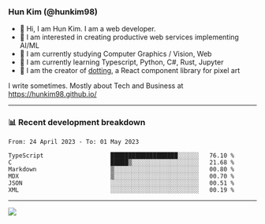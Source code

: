 ### Hun Kim (@hunkim98)

- 👋 Hi, I am Hun Kim. I am a web developer. 
- 🤔 I am interested in creating productive web services implementing AI/ML
- 🔭 I am currently studying Computer Graphics / Vision, Web 
- 🌱 I am currently learning Typescript, Python, C#, Rust, Jupyter
- 🎨 I am the creator of [dotting](hunkim98.github.io/dotting), a React component library for pixel art

I write sometimes. Mostly about Tech and Business at https://hunkim98.github.io/

---
### 📊 Recent development breakdown
<!--START_SECTION:waka-->

```text
From: 24 April 2023 - To: 01 May 2023

TypeScript                   ███████████████████░░░░░░   76.10 %
C                            █████▒░░░░░░░░░░░░░░░░░░░   21.68 %
Markdown                     ▒░░░░░░░░░░░░░░░░░░░░░░░░   00.80 %
MDX                          ▒░░░░░░░░░░░░░░░░░░░░░░░░   00.70 %
JSON                         ░░░░░░░░░░░░░░░░░░░░░░░░░   00.51 %
XML                          ░░░░░░░░░░░░░░░░░░░░░░░░░   00.19 %
```

<!--END_SECTION:waka-->
---

<!-- <div align='center'> -->
  <img align="center" src="https://github-readme-stats.vercel.app/api?username=hunkim98&theme=dark&show_icons=true"/>
<!-- </div> -->
<!--
**hunkim98/hunkim98** is a ✨ _special_ ✨ repository because its `README.md` (this file) appears on your GitHub profile.

Here are some ideas to get you started:

- 🔭 I’m currently working on ...
- 🌱 I’m currently learning ...
- 👯 I’m looking to collaborate on ...
- 🤔 I’m looking for help with ...
- 💬 Ask me about ...
- 📫 How to reach me: ...
- 😄 Pronouns: ...
- ⚡ Fun fact: ...
-->

